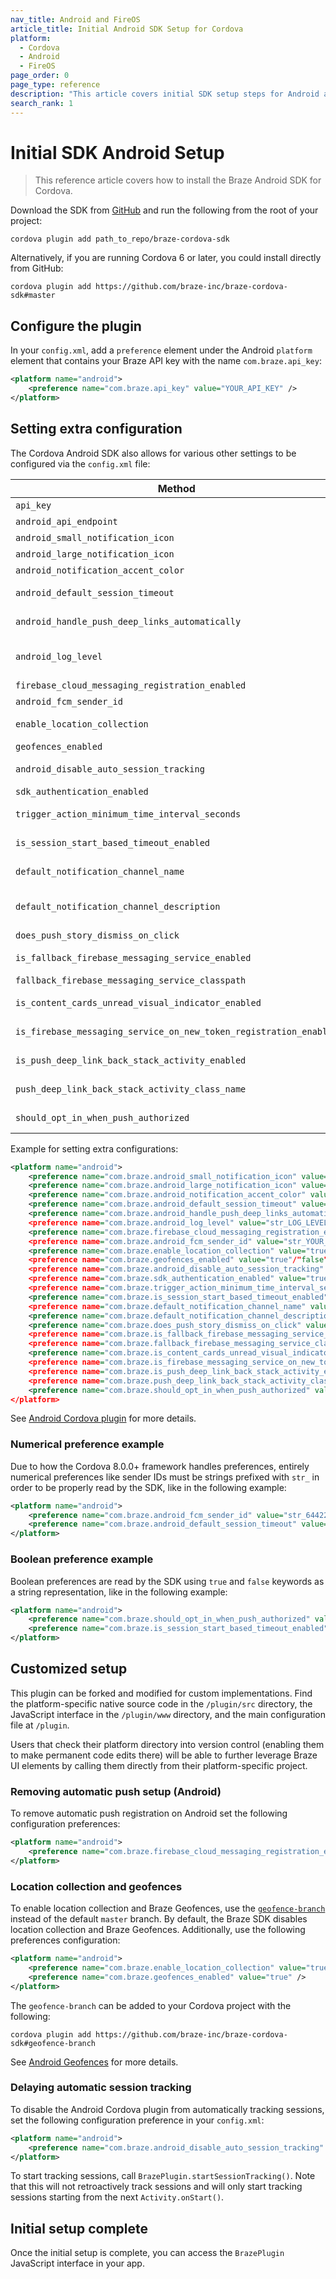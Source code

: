 ```yaml
---
nav_title: Android and FireOS
article_title: Initial Android SDK Setup for Cordova
platform: 
  - Cordova
  - Android
  - FireOS
page_order: 0
page_type: reference
description: "This article covers initial SDK setup steps for Android and FireOS apps running on Cordova."
search_rank: 1
---
```


# Initial SDK Android Setup

> This reference article covers how to install the Braze Android SDK for Cordova. 

Download the SDK from [GitHub][1] and run the following from the root of your project:

```
cordova plugin add path_to_repo/braze-cordova-sdk
```

Alternatively, if you are running Cordova 6 or later, you could install directly from GitHub:

```
cordova plugin add https://github.com/braze-inc/braze-cordova-sdk#master
```

## Configure the plugin

In your `config.xml`, add a `preference` element under the Android `platform` element that contains your Braze API key with the name `com.braze.api_key`:

```xml
<platform name="android">
    <preference name="com.braze.api_key" value="YOUR_API_KEY" />
</platform>
```

## Setting extra configuration

The Cordova Android SDK also allows for various other settings to be configured via the `config.xml` file:

| Method                                         | Description                                                                                                                                            |
| -----------------------------------------------| -------------------------------------------------------------------------------------------------------------------------------------------------------|
| `api_key`                                      | Sets the API key for your application. |
| `android_api_endpoint`                         | Sets the [SDK endpoint]({{site.baseurl}}/api/basics/#endpoints) for your application. |
| `android_small_notification_icon`              | Sets the notification small icon. |
| `android_large_notification_icon`              | Sets the notification large icon. |
| `android_notification_accent_color`            | Sets the notification accent color using a hexadecimal representation. |
| `android_default_session_timeout`              | Sets the Braze session timeout for your application in seconds. Defaults to 10 seconds. |
| `android_handle_push_deep_links_automatically` | Sets whether the Braze SDK should automatically handle push deep links. |
| `android_log_level`                            | Sets the log level for your application. The default log level is 4 and will minimally log info. To enable verbose logging for debugging, use log level 2. |
| `firebase_cloud_messaging_registration_enabled`| Sets whether to use Firebase Cloud Messaging for push notifications. |
| `android_fcm_sender_id`                        | Sets the Firebase Cloud Messaging sender ID. |
| `enable_location_collection`                   | Sets whether the automatic location collection is enabled (if the user permits). |
| `geofences_enabled`                            | Sets whether geofences are enabled. |
| `android_disable_auto_session_tracking`        | Sets whether to disable the Android Cordova plugin from automatically tracking sessions. |
| `sdk_authentication_enabled`                   | Sets whether to enable the [SDK Authentication](https://www.braze.com/docs/developer_guide/platform_wide/sdk_authentication#sdk-authentication) feature. |
| `trigger_action_minimum_time_interval_seconds` | Sets the minimum time interval in seconds between triggers. Defaults to 30 seconds. |
| `is_session_start_based_timeout_enabled`       | Sets whether the session timeout behavior to be based either on session start or session end events. |
| `default_notification_channel_name`            | Sets the user-facing name as seen via `NotificationChannel.getName` for the Braze default `NotificationChannel`. |
| `default_notification_channel_description`     | Sets the user-facing description as seen via `NotificationChannel.getDescription` for the Braze default `NotificationChannel`. |
| `does_push_story_dismiss_on_click`             | Sets whether a Push Story is automatically dismissed when clicked. |
| `is_fallback_firebase_messaging_service_enabled`| Sets whether the use of a fallback Firebase Cloud Messaging Service is enabled. |
| `fallback_firebase_messaging_service_classpath`| Sets the classpath for the fallback Firebase Cloud Messaging Service. |
| `is_content_cards_unread_visual_indicator_enabled`| Sets whether the Content Cards unread visual indication bar is enabled. |
| `is_firebase_messaging_service_on_new_token_registration_enabled`| Sets whether the Braze SDK will automatically register tokens in `com.google.firebase.messaging.FirebaseMessagingService.onNewToken`. |
| `is_push_deep_link_back_stack_activity_enabled` | Sets whether Braze will add an activity to the back stack when automatically following deep links for push. |
| `push_deep_link_back_stack_activity_class_name` | Sets the activity that Braze will add to the back stack when automatically following deep links for push. |
| `should_opt_in_when_push_authorized` | Sets if Braze should automatically opt-in the user when push is authorized. |

Example for setting extra configurations:

```xml
<platform name="android">
    <preference name="com.braze.android_small_notification_icon" value="RESOURCE_ENTRY_NAME_FOR_ICON_DRAWABLE" />
    <preference name="com.braze.android_large_notification_icon" value="RESOURCE_ENTRY_NAME_FOR_ICON_DRAWABLE" />
    <preference name="com.braze.android_notification_accent_color" value="str_ACCENT_COLOR_INTEGER" />
    <preference name="com.braze.android_default_session_timeout" value="str_SESSION_TIMEOUT_INTEGER" />
    <preference name="com.braze.android_handle_push_deep_links_automatically" value="true"/"false" />
    <preference name="com.braze.android_log_level" value="str_LOG_LEVEL_INTEGER" />
    <preference name="com.braze.firebase_cloud_messaging_registration_enabled" value="true"/"false" />
    <preference name="com.braze.android_fcm_sender_id" value="str_YOUR_FCM_SENDER_ID" />
    <preference name="com.braze.enable_location_collection" value="true"/"false" />
    <preference name="com.braze.geofences_enabled" value="true"/"false" />
    <preference name="com.braze.android_disable_auto_session_tracking" value="true"/"false" />
    <preference name="com.braze.sdk_authentication_enabled" value="true"/"false" />
    <preference name="com.braze.trigger_action_minimum_time_interval_seconds" value="str_MINIMUM_INTERVAL_INTEGER" />
    <preference name="com.braze.is_session_start_based_timeout_enabled" value="false"/"true" />
    <preference name="com.braze.default_notification_channel_name" value="DEFAULT_NAME" />
    <preference name="com.braze.default_notification_channel_description" value="DEFAULT_DESCRIPTION" />
    <preference name="com.braze.does_push_story_dismiss_on_click" value="true"/"false" />
    <preference name="com.braze.is_fallback_firebase_messaging_service_enabled" value="true"/"false" />
    <preference name="com.braze.fallback_firebase_messaging_service_classpath" value="FALLBACK_FIREBASE_MESSAGING_CLASSPATH" />
    <preference name="com.braze.is_content_cards_unread_visual_indicator_enabled" value="true"/"false" />
    <preference name="com.braze.is_firebase_messaging_service_on_new_token_registration_enabled" value="true"/"false" />
    <preference name="com.braze.is_push_deep_link_back_stack_activity_enabled" value="true"/"false" />
    <preference name="com.braze.push_deep_link_back_stack_activity_class_name" value="DEEPLINK_BACKSTACK_ACTIVITY_CLASS_NAME" />
    <preference name="com.braze.should_opt_in_when_push_authorized" value="true"/"false" />
</platform>
```

See [Android Cordova plugin][2] for more details.

### Numerical preference example

Due to how the Cordova 8.0.0+ framework handles preferences, entirely numerical preferences like sender IDs must be strings prefixed with `str_` in order to be properly read by the SDK, like in the following example:

```xml
<platform name="android">
    <preference name="com.braze.android_fcm_sender_id" value="str_64422926741" />
    <preference name="com.braze.android_default_session_timeout" value="str_10" />
</platform>
```

### Boolean preference example

Boolean preferences are read by the SDK using `true` and `false` keywords as a string representation, like in the following example:

```xml
<platform name="android">
    <preference name="com.braze.should_opt_in_when_push_authorized" value="true" />
    <preference name="com.braze.is_session_start_based_timeout_enabled" value="false" />
</platform>
```

## Customized setup

This plugin can be forked and modified for custom implementations. Find the platform-specific native source code in the `/plugin/src` directory, the JavaScript interface in the `/plugin/www` directory, and the main configuration file at `/plugin`.

Users that check their platform directory into version control (enabling them to make permanent code edits there) will be able to further leverage Braze UI elements by calling them directly from their platform-specific project.

### Removing automatic push setup (Android)

To remove automatic push registration on Android set the following configuration preferences:

```xml
<platform name="android">
    <preference name="com.braze.firebase_cloud_messaging_registration_enabled" value="false" />
</platform>
```

### Location collection and geofences

To enable location collection and Braze Geofences, use the [`geofence-branch`][3] instead of the default `master` branch. By default, the Braze SDK disables location collection and Braze Geofences. Additionally, use the following preferences configuration:

```xml
<platform name="android">
    <preference name="com.braze.enable_location_collection" value="true" />
    <preference name="com.braze.geofences_enabled" value="true" />
</platform>
```

The `geofence-branch` can be added to your Cordova project with the following:

```
cordova plugin add https://github.com/braze-inc/braze-cordova-sdk#geofence-branch
```

See [Android Geofences][4] for more details.

### Delaying automatic session tracking

To disable the Android Cordova plugin from automatically tracking sessions, set the following configuration preference in your `config.xml`:

```xml
<platform name="android">
    <preference name="com.braze.android_disable_auto_session_tracking" value="true" />
</platform>
```

To start tracking sessions, call `BrazePlugin.startSessionTracking()`. Note that this will not retroactively track sessions and will only start tracking sessions starting from the next `Activity.onStart()`.

## Initial setup complete

Once the initial setup is complete, you can access the `BrazePlugin` JavaScript interface in your app.

[1]: https://github.com/braze-inc/braze-cordova-sdk
[2]: https://github.com/braze-inc/braze-cordova-sdk/blob/master/src/android/BrazePlugin.kt
[3]: https://github.com/braze-inc/braze-cordova-sdk/tree/geofence-branch
[4]: {{site.baseurl}}/developer_guide/platform_integration_guides/android/advanced_use_cases/locations_and_geofences/